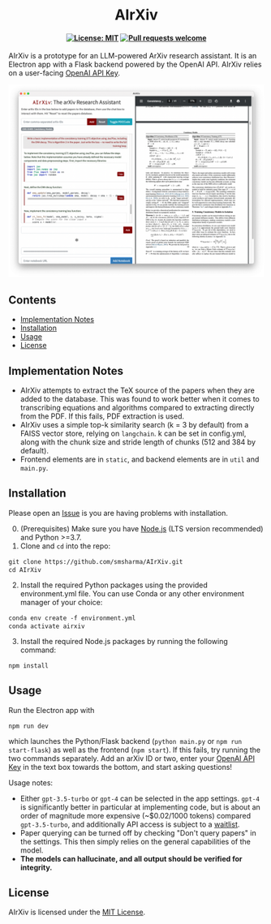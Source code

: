 <h1 align="center">
AIrXiv<!-- omit from toc -->
</h1>

<h4 align="center">

[![License: MIT](https://img.shields.io/badge/License-MIT-red.svg)](https://opensource.org/licenses/MIT)
[![Pull requests welcome](https://img.shields.io/badge/Pull%20Requests-welcome-green.svg?logo=github)](https://github.com/smsharma/AIrXiv/pulls)
</h4>

AIrXiv is a prototype for an LLM-powered ArXiv research assistant. It is an Electron app with a Flask backend powered by the OpenAI API. AIrXiv relies on a user-facing [OpenAI API Key](https://platform.openai.com/account/api-keys).

![Screenshot.](static/screenshot.png)

## Contents<!-- omit from toc -->

- [Implementation Notes](#implementation-notes)
- [Installation](#installation)
- [Usage](#usage)
- [License](#license)

## Implementation Notes

- AIrXiv attempts to extract the TeX source of the papers when they are added to the database. This was found to work better when it comes to transcribing equations and algorithms compared to extracting directly from the PDF. If this fails, PDF extraction is used.
- AIrXiv uses a simple top-k similarity search (k = 3 by default) from a FAISS vector store, relying on `langchain`. k can be set in config.yml, along with the chunk size and stride length of chunks (512 and 384 by default).
- Frontend elements are in `static`, and backend elements are in `util` and `main.py`.

## Installation

Please open an [Issue](https://github.com/smsharma/AIrXiv/issues) is you are having problems with installation. 

0. (Prerequisites) Make sure you have [Node.js](https://nodejs.org/en/download) (LTS version recommended) and Python >=3.7.
1. Clone and `cd` into the repo:
```
git clone https://github.com/smsharma/AIrXiv.git
cd AIrXiv
```
2. Install the required Python packages using the provided environment.yml file. You can use Conda or any other environment manager of your choice:
```
conda env create -f environment.yml
conda activate airxiv
```
3. Install the required Node.js packages by running the following command:
```
npm install
```

## Usage

Run the Electron app with 
```
npm run dev
```
which launches the Python/Flask backend (`python main.py` or `npm run start-flask`) as well as the frontend (`npm start`). If this fails, try running the two commands separately. Add an arXiv ID or two, enter your [OpenAI API Key](https://platform.openai.com/account/api-keys) in the text box towards the bottom, and start asking questions!

Usage notes:
- Either `gpt-3.5-turbo` or `gpt-4` can be selected in the app settings. `gpt-4` is significantly better in particular at implementing code, but is about an order of magnitude more expensive (~$0.02/1000 tokens) compared `gpt-3.5-turbo`, and additionally API access is subject to a [waitlist](https://openai.com/waitlist/gpt-4-api).
- Paper querying can be turned off by checking "Don't query papers" in the settings. This then simply relies on the general capabilities of the model.
- **The models can hallucinate, and all output should be verified for integrity.**

## License

AIrXiv is licensed under the [MIT License](LICENSE.md).
